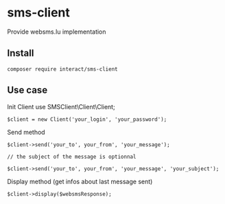 # sms-client
Provide websms.lu implementation

## Install

    composer require interact/sms-client
    
## Use case

Init Client
    use SMSClient\Client\Client;

    $client = new Client('your_login', 'your_password');

Send method
    
    $client->send('your_to', your_from', 'your_message');
    
    // the subject of the message is optionnal
    
    $client->send('your_to', your_from', 'your_message', 'your_subject');

Display method (get infos about last message sent)

    $client->display($websmsResponse);